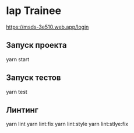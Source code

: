 # Iap Trainee 
https://msds-3e510.web.app/login

## Запуск проекта

yarn start

## Запуск тестов

yarn test

## Линтинг

yarn lint
yarn lint:fix
yarn lint:style
yarn lint:stlye:fix
